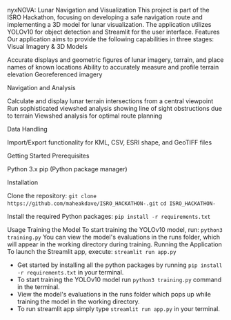 nyxNOVA: Lunar Navigation and Visualization
This project is part of the ISRO Hackathon, focusing on developing a safe navigation route and implementing a 3D model for lunar visualization. The application utilizes YOLOv10 for object detection and Streamlit for the user interface.
Features
Our application aims to provide the following capabilities in three stages:
Visual Imagery & 3D Models

Accurate displays and geometric figures of lunar imagery, terrain, and place names of known locations
Ability to accurately measure and profile terrain elevation
Georeferenced imagery

Navigation and Analysis

Calculate and display lunar terrain intersections from a central viewpoint
Run sophisticated viewshed analysis showing line of sight obstructions due to terrain
Viewshed analysis for optimal route planning

Data Handling

Import/Export functionality for KML, CSV, ESRI shape, and GeoTIFF files

Getting Started
Prerequisites

Python 3.x
pip (Python package manager)

Installation

Clone the repository:
``git clone https://github.com/maheakdave/ISRO_HACKATHON-.git``
```cd ISRO_HACKATHON-```

Install the required Python packages:
```pip install -r requirements.txt```


Usage
Training the Model
To start training the YOLOv10 model, run:
```python3 training.py```
You can view the model's evaluations in the runs folder, which will appear in the working directory during training.
Running the Application
To launch the Streamlit app, execute:
```streamlit run app.py```


- Get started by installing all the python packages by running ```pip install -r requirements.txt``` in your terminal.
- To start training the YOLOv10 model run ```python3 training.py``` command  in the terminal.
- View the model's evaluations in the runs folder which pops up while training the model in the working directory.
- To run streamlit app simply type ```streamlit run app.py``` in your terminal.
